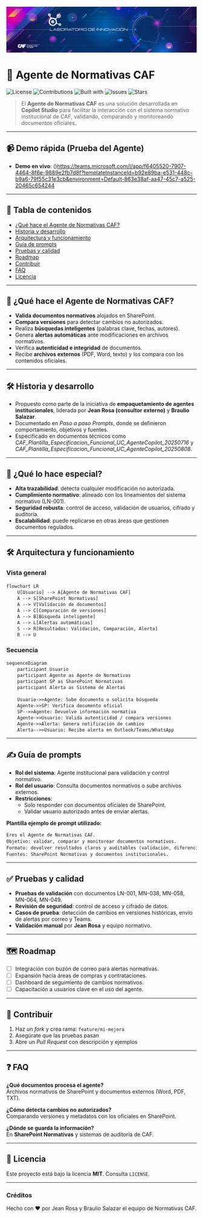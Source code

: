 <p align="center">
  <img src="./media/banner.webp" alt="Banner Laboratorio de Innovación"/>
</p>

# 🤖 Agente de Normativas CAF

![License](https://img.shields.io/badge/license-MIT-informational)
![Contributions](https://img.shields.io/badge/contributions-welcome-success)
![Built with](https://img.shields.io/badge/built%20with-Microsoft%20Copilot%20Studio-0078D4)
![Issues](https://img.shields.io/github/issues/OWNER/REPO)
![Stars](https://img.shields.io/github/stars/OWNER/REPO)

> El **Agente de Normativas CAF** es una solución desarrollada en **Copilot Studio** para facilitar la interacción con el sistema normativo institucional de CAF, validando, comparando y monitoreando documentos oficiales.

---

## 📹 Demo rápida (Prueba del Agente)

* **Demo en vivo**: ()https://teams.microsoft.com/l/app/f6405520-7907-4464-8f6e-9889e2fb7d8f?templateInstanceId=b92e89ba-e531-448c-b9a6-79f55c31e3cb&environment=Default-863e38af-aa47-45c7-a525-20465c654244

---

## 🧭 Tabla de contenidos

* [¿Qué hace el Agente de Normativas CAF?](#-qué-hace-el-agente-de-normativas-caf)
* [Historia y desarrollo](#-historia-y-desarrollo)
* [Arquitectura y funcionamiento](#-arquitectura-y-funcionamiento)
* [Guía de prompts](#-guía-de-prompts)
* [Pruebas y calidad](#-pruebas-y-calidad)
* [Roadmap](#-roadmap)
* [Contribuir](#-contribuir)
* [FAQ](#-faq)
* [Licencia](#-licencia)

---

## 🧩 ¿Qué hace el Agente de Normativas CAF?

* **Valida documentos normativos** alojados en SharePoint.  
* **Compara versiones** para detectar cambios no autorizados.  
* Realiza **búsquedas inteligentes** (palabras clave, fechas, autores).  
* Genera **alertas automáticas** ante modificaciones en archivos normativos.  
* Verifica **autenticidad e integridad** de documentos.  
* Recibe **archivos externos** (PDF, Word, texto) y los compara con los contenidos oficiales.  

---

## 🛠️ Historia y desarrollo

* Propuesto como parte de la iniciativa de **empaquetamiento de agentes institucionales**, liderada por **Jean Rosa (consultor externo)** y **Braulio Salazar**.  
* Documentado en *Paso a paso Prompts*, donde se definieron comportamiento, objetivos y fuentes.  
* Especificado en documentos técnicos como *CAF_Plantilla_Especificacion_Funcional_UC_AgenteCopilot_20250716* y *CAF_Plantilla_Especificacion_Funcional_UC_AgenteCopilot_20250808*.  

---

## 🧠 ¿Qué lo hace especial?

* **Alta trazabilidad**: detecta cualquier modificación no autorizada.  
* **Cumplimiento normativo**: alineado con los lineamientos del sistema normativo (LN-001).  
* **Seguridad robusta**: control de acceso, validación de usuarios, cifrado y auditoría.  
* **Escalabilidad**: puede replicarse en otras áreas que gestionen documentos regulados.  

---

## 🛠️ Arquitectura y funcionamiento

### Vista general

```mermaid
flowchart LR
    U[Usuario] --> A[Agente de Normativas CAF]
    A --> S[SharePoint Normativas]
    A --> V[Validación de documentos]
    A --> C[Comparación de versiones]
    A --> B[Búsqueda inteligente]
    A --> L[Alertas automáticas]
    S --> R[Resultados: Validación, Comparación, Alerta]
    R --> U
```

### Secuencia

```mermaid
sequenceDiagram
    participant Usuario
    participant Agente as Agente de Normativas
    participant SP as SharePoint Normativas
    participant Alerta as Sistema de Alertas

    Usuario->>Agente: Sube documento o solicita búsqueda
    Agente->>SP: Verifica documento oficial
    SP-->>Agente: Devuelve información normativa
    Agente->>Usuario: Valida autenticidad / compara versiones
    Agente->>Alerta: Genera notificación de cambios
    Alerta-->>Usuario: Recibe alerta en Outlook/Teams/WhatsApp
```

---

## ✍️ Guía de prompts

* **Rol del sistema**: Agente institucional para validación y control normativo.  
* **Rol del usuario**: Consulta documentos normativos o sube archivos externos.  
* **Restricciones**:  
  * Solo responder con documentos oficiales de SharePoint.  
  * Validar usuario autorizado antes de enviar alertas.  

**Plantilla ejemplo de prompt utilizado:**

```md
Eres el Agente de Normativas CAF.
Objetivo: validar, comparar y monitorear documentos normativos.
Formato: devolver resultados claros y auditables (validación, diferencias, alertas).
Fuentes: SharePoint Normativas y documentos institucionales.
```

---

## ✅ Pruebas y calidad

* **Pruebas de validación** con documentos LN-001, MN-038, MN-058, MN-064, MN-049.  
* **Revisión de seguridad**: control de acceso y cifrado de datos.  
* **Casos de prueba**: detección de cambios en versiones históricas, envío de alertas por correo y Teams.  
* **Validación manual** por **Jean Rosa** y equipo normativo.  

---

## 🗺️ Roadmap

* [ ] Integración con buzón de correo para alertas normativas.  
* [ ] Expansión hacia áreas de compras y contrataciones.  
* [ ] Dashboard de seguimiento de cambios normativos.  
* [ ] Capacitación a usuarios clave en el uso del agente.  

---

## 🤝 Contribuir

1. Haz un *fork* y crea rama: `feature/mi-mejora`  
2. Asegúrate que las pruebas pasan  
3. Abre un *Pull Request* con descripción y ejemplos  

---

## ❓ FAQ

**¿Qué documentos procesa el agente?**  
Archivos normativos de SharePoint y documentos externos (Word, PDF, TXT).  

**¿Cómo detecta cambios no autorizados?**  
Comparando versiones y metadatos con los oficiales en SharePoint.  

**¿Dónde se guarda la información?**  
En **SharePoint Normativas** y sistemas de auditoría de CAF.  

---

## 📄 Licencia

Este proyecto está bajo la licencia **MIT**. Consulta `LICENSE`.  

---

### Créditos

Hecho con ❤️ por Jean Rosa y Braulio Salazar el equipo de Normativas CAF.
